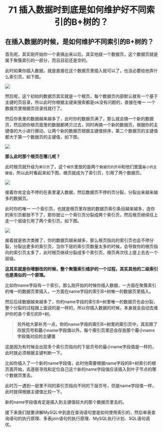 <h1 align="center">71 插入数据时到底是如何维护好不同索引的B+树的？</h1>



## 在插入数据的时候，是如何维护不同索引的B+树的？

首先呢，其实刚开始你一个表搞出来以后，其实他就一个数据页，这个数据页就是属于聚簇索引的一部分，而且目前还是空的。

此时如果你插入数据，就是直接在这个数据页里插入就可以了，也没必要给他弄什么索引页，如下图。

<img src="https://studyimages.oss-cn-beijing.aliyuncs.com/img/mysql/64-108/image-20220302232109183.png" />

然后呢，这个初始的数据页其实就是一个根页，每个数据页内部默认就有一个基于主键的页目录，所以此时你根据主键来搜索都是ok没有问题的，直接在唯一 一个数据页里根据页目录找就行了。

然后你表里的数据越来越多了，此时你的数据页满了，那么就会搞一个新的数据页，然后把你根页面里的数据都拷贝过去，同时再搞一个新的数据页，根据你的主键值的大小进行挪动，让两个新的数据页根据主键值排序，第二个数据页的主键值都大于第一个数据页的主键值，如下图。  

<img src="https://studyimages.oss-cn-beijing.aliyuncs.com/img/mysql/64-108/image-20220302232209737.png" />

**那么此时那个根页在哪儿呢？**

此时根页就升级为`索引页`了，这个`根页`里放的是两个`数据页的页号`和他们里面`最小的主键值`，所以此时看起来如下图，根页就成为了索引页，引用了两个数据页。

<img src="https://studyimages.oss-cn-beijing.aliyuncs.com/img/mysql/64-108/image-20220302232352094.png" />

接着你肯定会不停的在表里灌入数据，然后数据页不停的页分裂，分裂出来越来越多的数据页。

此时你的唯一 一个索引页，也就是根页里存放的数据页索引条目越来越多，连你的索引页都放不下了，那你就让一个索引页分裂成两个索引页，然后根页继续往上走一个层级引用了两个索引页。如下图。

<img src="https://studyimages.oss-cn-beijing.aliyuncs.com/img/mysql/64-108/image-20220302232540934.png" />

接着就是依次类推了，你的数据页越来越多，那么根页指向的索引页也会不停分裂，分裂出更多的索引页，当你下层的索引页数量太多的时候，会导致你的根页指向的索引页太多了，此时根页继续分裂成多个索引页，根页再次往上提上去去一个层级。

**这其实就是你增删改的时候，整个聚簇索引维护的一个过程，其实其他的二级索引也是类似的一个原理。**

比如你name字段有一个索引，那么刚开始的时候你插入数据，一方面在聚簇索引的唯一的数据页里插入，一方面在name字段的索引B+树唯一的数据页里插入。

然后后续数据越来越多了，你的name字段的索引B+树里唯一的数据页也会分裂，整个分裂的过程跟上面说的是一样的，所以你插入数据的时候，本身就会自动去维护你的各个索引的B+树。

> **另外给大家补充一点，你的name字段的索引B+树里的索引页中，其实除了存放页号和最小name字段值以外，每个索引页里还会存放那个最小name字段值对应的主键值**

这是因为有时候会出现多个索引页指向的下层页号的最小name字段值是一样的，此时就必须根据主键判断一下。

比如你插入了一个新的name字段值，此时他需要根据name字段的B+树索引的根页面开始，去逐层寻找和定位自己这个新的name字段值应该插入到叶子节点的哪个数据页里去。

此时万一遇到一层里不同的索引页指向不同的下层页号，但是name字段值一样，此时就得根据主键值比较一下。

新的name字段值肯定是插入到主键值较大的那个数据页里去的。

接下来我们就要讲解MySQL中到底在查询语句里是如何使用索引的，然后单表查询语句的执行原理、多表join语句的执行原理、MySQL执行计划、SQL语句调优。

